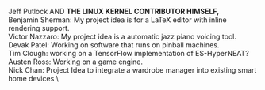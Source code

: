 Jeff Putlock AND **THE LINUX KERNEL CONTRIBUTOR HIMSELF,** \
Benjamin Sherman: My project idea is for a LaTeX editor with inline rendering support. \
Victor Nazzaro: My project idea is a automatic jazz piano voicing tool. \
Devak Patel: Working on software that runs on pinball machines. \
Tim Clough: working on a TensorFlow implementation of ES-HyperNEAT? \
Austen Ross: Working on a game engine. \
Nick Chan: Project Idea to integrate a wardrobe manager into existing smart home devices \

